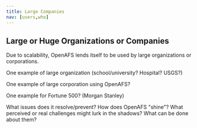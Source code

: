 ```yaml
---
title: Large Companies
nav: [users,who]
---
```


## Large or Huge Organizations or Companies ##

Due to scalability, OpenAFS lends itself to be used by large organizations or corporations.

One example of large organization (school/university?  Hospital? USGS?)

One example of large corporation using OpenAFS?

One example for Fortune 500?  (Morgan Stanley)

What issues does it resolve/prevent?  How does OpenAFS "shine"?
What perceived or real challenges might lurk in the shadows?  What can be done about them?
